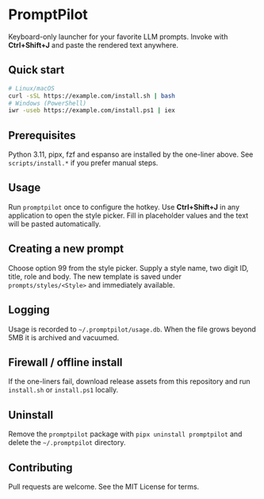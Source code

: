 # PromptPilot

Keyboard-only launcher for your favorite LLM prompts. Invoke with **Ctrl+Shift+J** and paste the rendered text anywhere.

## Quick start

```bash
# Linux/macOS
curl -sSL https://example.com/install.sh | bash
# Windows (PowerShell)
iwr -useb https://example.com/install.ps1 | iex
```

## Prerequisites

Python 3.11, pipx, fzf and espanso are installed by the one-liner above. See `scripts/install.*` if you prefer manual steps.

## Usage

Run `promptpilot` once to configure the hotkey. Use **Ctrl+Shift+J** in any application to open the style picker. Fill in placeholder values and the text will be pasted automatically.

## Creating a new prompt

Choose option 99 from the style picker. Supply a style name, two digit ID, title, role and body. The new template is saved under `prompts/styles/<Style>` and immediately available.

## Logging

Usage is recorded to `~/.promptpilot/usage.db`. When the file grows beyond 5MB it is archived and vacuumed.

## Firewall / offline install

If the one-liners fail, download release assets from this repository and run `install.sh` or `install.ps1` locally.

## Uninstall

Remove the `promptpilot` package with `pipx uninstall promptpilot` and delete the `~/.promptpilot` directory.

## Contributing

Pull requests are welcome. See the MIT License for terms.
